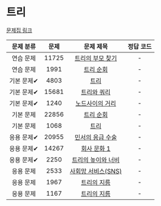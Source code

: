 # 트리

[문제집 링크](https://www.acmicpc.net/workbook/view/9657)

| 문제 분류  | 문제    | 문제 제목                                                | 정답 코드 |
|:------:|:-----:|:----------------------------------------------------:|:-----:|
| 연습 문제  | 11725 | [트리의 부모 찾기](https://www.acmicpc.net/problem/11725)   | -     |
| 연습 문제  | 1991  | [트리 순회](https://www.acmicpc.net/problem/1991)        | -     |
| 기본 문제✔ | 4803  | [트리](https://www.acmicpc.net/problem/4803)           | -     |
| 기본 문제✔ | 15681 | [트리와 쿼리](https://www.acmicpc.net/problem/15681)      | -     |
| 기본 문제✔ | 1240  | [노드사이의 거리](https://www.acmicpc.net/problem/1240)     | -     |
| 기본 문제  | 22856 | [트리 순회](https://www.acmicpc.net/problem/22856)       | -     |
| 기본 문제  | 1068  | [트리](https://www.acmicpc.net/problem/1068)           | -     |
| 응용 문제✔ | 20955 | [민서의 응급 수술](https://www.acmicpc.net/problem/20955)   | -     |
| 응용 문제✔ | 14267 | [회사 문화 1](https://www.acmicpc.net/problem/14267)     | -     |
| 응용 문제✔ | 2250  | [트리의 높이와 너비](https://www.acmicpc.net/problem/2250)   | -     |
| 응용 문제  | 2533  | [사회망 서비스(SNS)](https://www.acmicpc.net/problem/2533) | -     |
| 응용 문제  | 1967  | [트리의 지름](https://www.acmicpc.net/problem/1967)       | -     |
| 응용 문제  | 1167  | [트리의 지름](https://www.acmicpc.net/problem/1167)       | -     |
